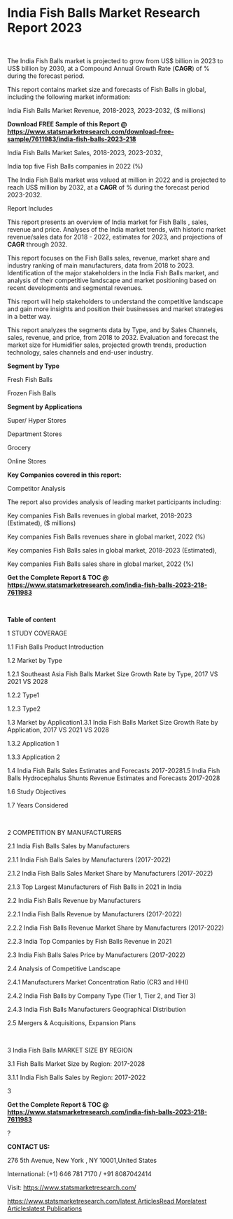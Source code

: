 <h1>India Fish Balls Market Research Report 2023</h1><br/><p>The India Fish Balls market is projected to grow from US$ billion in 2023 to US$ billion by 2030, at a Compound Annual Growth Rate (<strong>CAGR</strong>) of % during the forecast period.</p>
 
 
 
 <p>This report contains market size and forecasts of Fish Balls in global, including the following market information:</p>
 
 
 
 <p>India Fish Balls Market Revenue, 2018-2023, 2023-2032, ($ millions)</p>
 
 
 
 <p><strong>Download FREE Sample of this Report @ <a href="https://www.statsmarketresearch.com/download-free-sample/7611983/india-fish-balls-2023-218">https://www.statsmarketresearch.com/download-free-sample/7611983/india-fish-balls-2023-218</a></strong></p>
 
 
 
 <p>India Fish Balls Market Sales, 2018-2023, 2023-2032,</p>
 
 
 
 <p>India top five Fish Balls companies in 2022 (%)</p>
 
 
 
 <p>The India Fish Balls market was valued at million in 2022 and is projected to reach US$ million by 2032, at a <strong>CAGR</strong> of % during the forecast period 2023-2032.</p>
 
 
 
 <p>Report Includes</p>
 
 
 
 <p>This report presents an overview of India market for Fish Balls , sales, revenue and price. Analyses of the India market trends, with historic market revenue/sales data for 2018 - 2022, estimates for 2023, and projections of <strong>CAGR</strong> through 2032.</p>
 
 
 
 <p>This report focuses on the Fish Balls sales, revenue, market share and industry ranking of main manufacturers, data from 2018 to 2023. Identification of the major stakeholders in the India Fish Balls market, and analysis of their competitive landscape and market positioning based on recent developments and segmental revenues.</p>
 
 
 
 <p>This report will help stakeholders to understand the competitive landscape and gain more insights and position their businesses and market strategies in a better way.</p>
 
 
 
 <p>This report analyzes the segments data by Type, and by Sales Channels, sales, revenue, and price, from 2018 to 2032. Evaluation and forecast the market size for Humidifier sales, projected growth trends, production technology, sales channels and end-user industry.</p>
 
 
 
 <p><strong>Segment by Type</strong></p>
 
 
 
 <p>Fresh Fish Balls</p>
 
 
 
 <p>Frozen Fish Balls</p>
 
 
 
 <p><strong>Segment <strong><strong>by Applications</strong></strong></strong></p>
 
 
 
 <p>Super/ Hyper Stores</p>
 
 
 
 <p>Department Stores</p>
 
 
 
 <p>Grocery</p>
 
 
 
 <p>Online Stores</p>
 
 
 
 <p><strong>Key Companies covered in this report:</strong></p>
 
 
 
 <p>Competitor Analysis</p>
 
 
 
 <p>The report also provides analysis of leading market participants including:</p>
 
 
 
 <p>Key companies Fish Balls revenues in global market, 2018-2023 (Estimated), ($ millions)</p>
 
 
 
 <p>Key companies Fish Balls revenues share in global market, 2022 (%)</p>
 
 
 
 <p>Key companies Fish Balls sales in global market, 2018-2023 (Estimated),</p>
 
 
 
 <p>Key companies Fish Balls sales share in global market, 2022 (%)</p>
 
 
 
 <div><b>Get the Complete Report & TOC @ <a href="https://www.statsmarketresearch.com/india-fish-balls-2023-218-7611983">https://www.statsmarketresearch.com/india-fish-balls-2023-218-7611983</a></b></div>
 
 
 
 <p><br />
 
 <b>Table of content</b></p>
 
 
 
 <p>1 STUDY COVERAGE<br />
 
 1.1 Fish Balls Product Introduction<br />
 
 1.2 Market by Type<br />
 
 1.2.1 Southeast Asia Fish Balls Market Size Growth Rate by Type, 2017 VS 2021 VS 2028<br />
 
 1.2.2 Type1<br />
 
 1.2.3 Type2<br />
 
 1.3 Market by Application1.3.1 India Fish Balls Market Size Growth Rate by Application, 2017 VS 2021 VS 2028<br />
 
 1.3.2 Application 1<br />
 
 1.3.3 Application 2<br />
 
 1.4 India Fish Balls Sales Estimates and Forecasts 2017-20281.5 India Fish Balls Hydrocephalus Shunts Revenue Estimates and Forecasts 2017-2028<br />
 
 1.6 Study Objectives<br />
 
 1.7 Years Considered<br />
 
 <br />
 
 2 COMPETITION BY MANUFACTURERS<br />
 
 2.1 India Fish Balls Sales by Manufacturers<br />
 
 2.1.1 India Fish Balls Sales by Manufacturers (2017-2022)<br />
 
 2.1.2 India Fish Balls Sales Market Share by Manufacturers (2017-2022)<br />
 
 2.1.3 Top Largest Manufacturers of Fish Balls in 2021 in India<br />
 
 2.2 India Fish Balls Revenue by Manufacturers<br />
 
 2.2.1 India Fish Balls Revenue by Manufacturers (2017-2022)<br />
 
 2.2.2 India Fish Balls Revenue Market Share by Manufacturers (2017-2022)<br />
 
 2.2.3 India Top Companies by Fish Balls Revenue in 2021<br />
 
 2.3 India Fish Balls Sales Price by Manufacturers (2017-2022)<br />
 
 2.4 Analysis of Competitive Landscape<br />
 
 2.4.1 Manufacturers Market Concentration Ratio (CR3 and HHI)<br />
 
 2.4.2 India Fish Balls by Company Type (Tier 1, Tier 2, and Tier 3)<br />
 
 2.4.3 India Fish Balls Manufacturers Geographical Distribution<br />
 
 2.5 Mergers & Acquisitions, Expansion Plans<br />
 
 <br />
 
 3 India Fish Balls MARKET SIZE BY REGION<br />
 
 3.1 Fish Balls Market Size by Region: 2017-2028<br />
 
 3.1.1 India Fish Balls Sales by Region: 2017-2022<br />
 
 3</p>
 
 
 
 <div><b>Get the Complete Report & TOC @ <a href="https://www.statsmarketresearch.com/india-fish-balls-2023-218-7611983">https://www.statsmarketresearch.com/india-fish-balls-2023-218-7611983</a></b></div>
 
 
 
 <p>? </p>
 
 
 
 <p><b>CONTACT US:</b><br />
 
 276 5th Avenue, New York , NY 10001,United States<br />
 
 International: (+1) 646 781 7170 / +91 8087042414<br />
 
 Visit: <a href="https://www.statsmarketresearch.com/">https://www.statsmarketresearch.com/</a><br />
 
 <a href="https://gyeongbokgung.com">https://www.statsmarketresearch.com/</a><a href="https://hallyeomaritime.com">latest Articles</a><a href="https://jingwansa.com">Read More</a><a href="https://nguoiviet.jp/">latest Articles</a><a href="https://www.intelmarketresearch.com/">latest Publications</a></p>